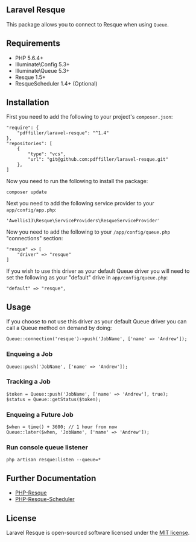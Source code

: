 ## Laravel Resque

This package allows you to connect to Resque when using `Queue`. 

## Requirements

- PHP 5.6.4+
- Illuminate\Config 5.3+
- Illuminate\Queue 5.3+
- Resque 1.5+
- ResqueScheduler 1.4+ (Optional)

## Installation

First you need to add the following to your project's `composer.json`:

    "require": {
    	"pdffiller/laravel-resque": "^1.4"
    },
    "repositories": [
        {
            "type": "vcs",
            "url": "git@github.com:pdffiller/laravel-resque.git"
        },
    ]

Now you need to run the following to install the package:

	composer update

Next you need to add the following service provider to your `app/config/app.php`:

    'Awellis13\Resque\ServiceProviders\ResqueServiceProvider'

Now you need to add the following to your `/app/config/queue.php` "connections" section:

    "resque" => [
    	"driver" => "resque"
    ]

If you wish to use this driver as your default Queue driver you will need to set the following as your "default" drive in `app/config/queue.php`:

    "default" => "resque",


## Usage

If you choose to not use this driver as your default Queue driver you can call a Queue method on demand by doing:

    Queue::connection('resque')->push('JobName', ['name' => 'Andrew']);

### Enqueing a Job

	Queue::push('JobName', ['name' => 'Andrew']);

### Tracking a Job

	$token = Queue::push('JobName', ['name' => 'Andrew'], true);
	$status = Queue::getStatus($token);

### Enqueing a Future Job

	$when = time() + 3600; // 1 hour from now
	Queue::later($when, 'JobName', ['name' => 'Andrew']);
	
### Run console queue listener

	php artisan resque:listen --queue=*

## Further Documentation

- [PHP-Resque](https://github.com/pdffiller/php-resque)
- [PHP-Resque-Scheduler](https://github.com/pdffiller/php-resque-scheduler)

## License

Laravel Resque is open-sourced software licensed under the [MIT license](http://opensource.org/licenses/MIT).
